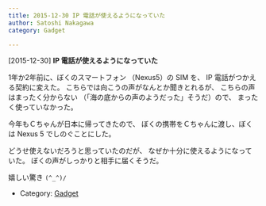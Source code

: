 ```yaml
---
title: 2015-12-30 IP 電話が使えるようになっていた
author: Satoshi Nakagawa
category: Gadget

---
```


[2015-12-30] **IP 電話が使えるようになっていた** 

 1年か2年前に、ぼくのスマートフォン
（Nexus5）の SIM を、
IP 電話がつかえる契約に変えた。
こちらでは向こうの声がなんとか聞きとれるが、
こちらの声はまったく分からない
（「海の底からの声のようだった」そうだ）ので、
まったく使っていなかった。

 今年もＣちゃんが日本に帰ってきたので、
ぼくの携帯をＣちゃんに渡し、ぼくは
Nexus 5 でしのぐことにした。

 どうせ使えないだろうと思っていたのだが、
なぜか十分に使えるようになっていた。
ぼくの声がしっかりと相手に届くそうだ。

 嬉しい驚き `(^_^)/`

- Category: [Gadget](https://merapano.github.io/categories.html#Gadget)

